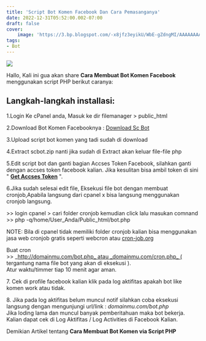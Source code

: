 ```yaml
---
title: 'Script Bot Komen Facebook Dan Cara Pemasanganya'
date: 2022-12-31T05:52:00.002-07:00
draft: false
cover:
    image: 'https://3.bp.blogspot.com/-x8jfz3eyikU/WbE-gZdngMI/AAAAAAAAAGg/N7Y8_FNCp4wovJe_bssmoQqE7CWjodjlwCLcBGAs/s320/facebook-bot-engine.png'
tags: 
- Bot
---
```


[![](https://3.bp.blogspot.com/-x8jfz3eyikU/WbE-gZdngMI/AAAAAAAAAGg/N7Y8_FNCp4wovJe_bssmoQqE7CWjodjlwCLcBGAs/s320/facebook-bot-engine.png)](https://3.bp.blogspot.com/-x8jfz3eyikU/WbE-gZdngMI/AAAAAAAAAGg/N7Y8_FNCp4wovJe_bssmoQqE7CWjodjlwCLcBGAs/s1600/facebook-bot-engine.png)

  
Hallo, Kali ini gua akan share **Cara Membuat Bot Komen Facebook** menggunakan script PHP berikut caranya:  
## Langkah-langkah installasi:  
  
1.Login Ke cPanel anda, Masuk ke dir filemanager > public\_html  
  
2.Download Bot Komen Facebooknya : [Download Sc Bot](https://safelink-robotinternet.blogspot.com/p/generate.html?url=IyNERSU1QyU0MCUwNk1EQU4lMDdDJTEwb0UlMUFhelolMDclNUUlMDdFR0slMDZNWkklNDAlNUJRWFhBUiUwNiUxOCUxQ19fXyUwNyUwNyUxMiU1QlglNUMlNUMlNDAjIw%3D%3D)  
  
3.Upload script bot komen yang tadi sudah di download  
  
4.Extract scbot.zip nanti jika sudah di Extract akan keluar file-file php  
  
5.Edit script bot dan ganti bagian Accses Token Facebook, silahkan ganti dengan accses token facebook kalian. Jika kesulitan bisa ambil token di sini " **[Get Accses Token](http://alxbot.hol.es/token.php)** ".  
  
6.Jika sudah selesai edit file, Eksekusi file bot dengan membuat cronjob,Apabila langsung dari cpanel x bisa langsung menggunakan cronjob langsung.  
  
\>> login cpanel > cari folder cronjob kemudian click lalu masukan comnand >> php -q/home/User\_Anda/Public\_html/bot.php  

  

NOTE: Bila di cpanel tidak memiliki folder cronjob kalian bisa menggunakan jasa web cronjob gratis seperti webcron atau [cron-job.org](http://cron-job.org/)

Buat cron >> _http://domainmu.com/bot.php_ atau _domainmu.com/cron.php_ ( tergantung nama file bot yang akan di eksekusi ).  
Atur waktu/timmer tiap 10 menit agar aman.  

  

7\. Cek di profile facebook kalian klik pada log aktifitas apakah bot like komen work atau tidak.  
  
8\. Jika pada log aktifitas belum muncul notif silahkan coba eksekusi langsung dengan mengunjungi url/link : _domainmu.com/bot.php_  
Jika loding lama dan muncul banyak pemberitahuan maka bot bekerja.  
Kalian dapat cek di Log Aktifitas / Log Activities di Facebook Kalian.  
  
  
Demikian Artikel tentang **Cara Membuat Bot Komen via Script PHP**
